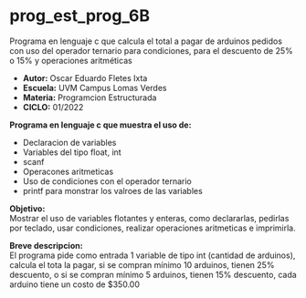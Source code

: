 # prog_est_prog_6B
Programa en lenguaje c que calcula el total a pagar de arduinos pedidos con uso del operador ternario para condiciones, para el descuento de 25% o 15% y operaciones aritméticas
* <b> Autor:</b> Oscar Eduardo Fletes Ixta
* <b> Escuela:</b> UVM Campus Lomas Verdes
* <b> Materia:</b> Programcion Estructurada
* <b> CICLO:</b> 01/2022

<b> Programa en lenguaje c que muestra el uso de:</b>
* Declaracion de variables 
* Variables del tipo float, int
* scanf
* Operacones aritmeticas 
* Uso de condiciones con el operador ternario
* printf para monstrar los valroes de las variables

<b> Objetivo:</b>
<br>
Mostrar el uso de variables flotantes y enteras, como declararlas, pedirlas por teclado, usar condiciones,
realizar operaciones aritmeticas e imprimirla.

<b> Breve descripcion: </b>
<br>
El programa pide como entrada 1 variable de tipo int (cantidad de arduinos),
calcula el tota la pagar, si se compran mínimo 10 arduinos, tienen 25% descuento, o si se compran mínimo 5 arduinos, tienen 15% descuento, cada arduino tiene un costo de $350.00
